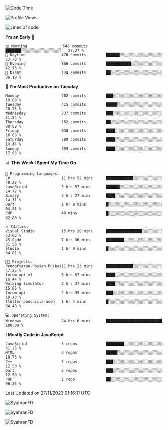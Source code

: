 <!--START_SECTION:waka-->
![Code Time](http://img.shields.io/badge/Code%20Time-66%20hrs%2012%20mins-blue)

![Profile Views](http://img.shields.io/badge/Profile%20Views-31-blue)

![Lines of code](https://img.shields.io/badge/From%20Hello%20World%20I%27ve%20Written-418.7%20thousand%20lines%20of%20code-blue)

**I'm an Early 🐤** 

```text
🌞 Morning                546 commits         ███████░░░░░░░░░░░░░░░░░░   27.27 % 
🌆 Daytime                476 commits         ██████░░░░░░░░░░░░░░░░░░░   23.78 % 
🌃 Evening                856 commits         ███████████░░░░░░░░░░░░░░   42.76 % 
🌙 Night                  124 commits         ██░░░░░░░░░░░░░░░░░░░░░░░   06.19 % 
```
📅 **I'm Most Productive on Tuesday** 

```text
Monday                   202 commits         ███░░░░░░░░░░░░░░░░░░░░░░   10.09 % 
Tuesday                  415 commits         █████░░░░░░░░░░░░░░░░░░░░   20.73 % 
Wednesday                237 commits         ███░░░░░░░░░░░░░░░░░░░░░░   11.84 % 
Thursday                 162 commits         ██░░░░░░░░░░░░░░░░░░░░░░░   08.09 % 
Friday                   338 commits         ████░░░░░░░░░░░░░░░░░░░░░   16.88 % 
Saturday                 289 commits         ████░░░░░░░░░░░░░░░░░░░░░   14.44 % 
Sunday                   359 commits         ████░░░░░░░░░░░░░░░░░░░░░   17.93 % 
```


📊 **This Week I Spent My Time On** 

```text
💬 Programming Languages: 
C#                       11 hrs 52 mins      ████████████░░░░░░░░░░░░░   49.22 % 
JavaScript               5 hrs 57 mins       ██████░░░░░░░░░░░░░░░░░░░   24.72 % 
Binary                   3 hrs 27 mins       ████░░░░░░░░░░░░░░░░░░░░░   14.31 % 
Dart                     1 hr 9 mins         █░░░░░░░░░░░░░░░░░░░░░░░░   04.81 % 
PHP                      40 mins             █░░░░░░░░░░░░░░░░░░░░░░░░   02.80 % 

🔥 Editors: 
Visual Studio            15 hrs 20 mins      ████████████████░░░░░░░░░   63.63 % 
VS Code                  7 hrs 36 mins       ████████░░░░░░░░░░░░░░░░░   31.56 % 
Studio                   1 hr 9 mins         █░░░░░░░░░░░░░░░░░░░░░░░░   04.81 % 

🐱‍💻 Projects: 
Pendaftaran-Pasien-Puskes11 hrs 23 mins      ████████████░░░░░░░░░░░░░   47.25 % 
forum-api v1             3 hrs 57 mins       ████░░░░░░░░░░░░░░░░░░░░░   16.44 % 
Walking Simulator        3 hrs 37 mins       ████░░░░░░░░░░░░░░░░░░░░░   15.05 % 
forum-api                2 hrs 35 mins       ███░░░░░░░░░░░░░░░░░░░░░░   10.78 % 
flutter-pancasila-aceh   1 hr 4 mins         █░░░░░░░░░░░░░░░░░░░░░░░░   04.48 % 

💻 Operating System: 
Windows                  24 hrs 6 mins       █████████████████████████   100.00 % 
```

**I Mostly Code in JavaScript** 

```text
JavaScript               5 repos             ████████░░░░░░░░░░░░░░░░░   31.25 % 
HTML                     3 repos             █████░░░░░░░░░░░░░░░░░░░░   18.75 % 
C++                      2 repos             ███░░░░░░░░░░░░░░░░░░░░░░   12.50 % 
Dart                     2 repos             ███░░░░░░░░░░░░░░░░░░░░░░   12.50 % 
PHP                      1 repo              ██░░░░░░░░░░░░░░░░░░░░░░░   06.25 % 
```




 Last Updated on 27/11/2023 01:16:11 UTC
<!--END_SECTION:waka-->

<p align="left">
  <img src="https://github-readme-stats.vercel.app/api/top-langs?username=SyahranFD&layout=donut&hide=C%2B%2B,CMake,css&show_icons=true&locale=en&&theme=blueberry" alt="SyahranFD" />
</p>

<p align="left">
  <img src="https://github-readme-stats.vercel.app/api?username=SyahranFD&show_icons=true&locale=en&theme=blueberry" alt="SyahranFD" />
</p>

<p align="left">
  <img src="https://streak-stats.demolab.com/?user=SyahranFD&theme=blueberry" alt="SyahranFD"/>
</p>

